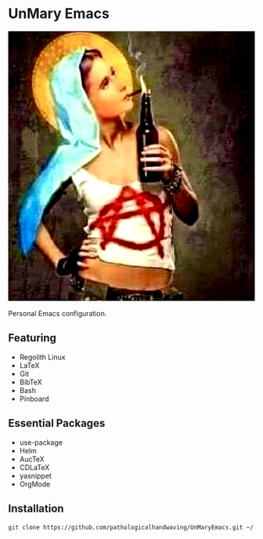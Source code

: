 # UnMary Emacs

![](logo.jpeg)

Personal Emacs configuration.

## Featuring
  + Regolith Linux
  + LaTeX
  + Git
  + BibTeX
  + Bash
  + Pinboard

## Essential Packages
  + use-package
  + Helm
  + AucTeX
  + CDLaTeX
  + yasnippet
  + OrgMode


## Installation

``` bash
git clone https://github.com/pathologicalhandwaving/UnMaryEmacs.git ~/.emacs.d
```



